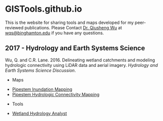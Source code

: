 # GISTools.github.io
This is the website for sharing tools and maps developed for my peer-reviewed publications. Please Contact <a href="http://wetlands.io/">Dr. Qiusheng Wu</a> at <a href="mailto:wqs@binghamton.edu">wqs@binghamton.edu</a> if you have any questions.

## 2017 - Hydrology and Earth Systems Science
Wu, Q. and C.R. Lane. 2016. Delineating wetland catchments and modeling hydrologic connectivity using LiDAR data and aerial imagery. *Hydrology and Earth Systems Science Discussion*.

* Maps

- [Pipestem Inundation Mapping](http://wetlands.io/maps/inundation.html)
- [Pipestem Hydrologic Connectivity Mapping](http://wetlands.io/maps/connectivity.html)

* Tools

- [Wetland Hydrology Analyst](https://goo.gl/forms/6Oy0uWODT6YtSisI2)

